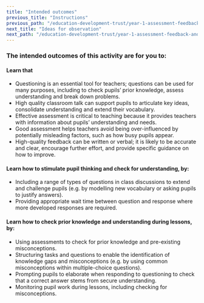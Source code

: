 ```yaml
---
title: "Intended outcomes"
previous_title: "Instructions"
previous_path: "/education-development-trust/year-1-assessment-feedback-and-questioning/summer-week-7-ect-instructions"
next_title: "Ideas for observation"
next_path: "/education-development-trust/year-1-assessment-feedback-and-questioning/summer-week-7-ect-ideas-for-observation"
---
```


### The intended outcomes of this activity are for you to:

#### Learn that

- Questioning is an essential tool for teachers; questions can be used for many purposes, including to check pupils’ prior knowledge, assess understanding and break down problems.
- High quality classroom talk can support pupils to articulate key ideas, consolidate understanding and extend their vocabulary.
- Effective assessment is critical to teaching because it provides teachers with information about pupils’ understanding and needs.
- Good assessment helps teachers avoid being over-influenced by potentially misleading factors, such as how busy pupils appear.
- High-quality feedback can be written or verbal; it is likely to be accurate and clear, encourage further effort, and provide specific guidance on how to improve.

#### Learn how to stimulate pupil thinking and check for understanding, by:

- Including a range of types of questions in class discussions to extend and challenge pupils (e.g. by modelling new vocabulary or asking pupils to justify answers).
- Providing appropriate wait time between question and response where more developed responses are required.

#### Learn how to check prior knowledge and understanding during lessons, by:

- Using assessments to check for prior knowledge and pre-existing misconceptions.
- Structuring tasks and questions to enable the identification of knowledge gaps and misconceptions (e.g. by using common misconceptions within multiple-choice questions).
- Prompting pupils to elaborate when responding to questioning to check that a correct answer stems from secure understanding.
- Monitoring pupil work during lessons, including checking for misconceptions.
